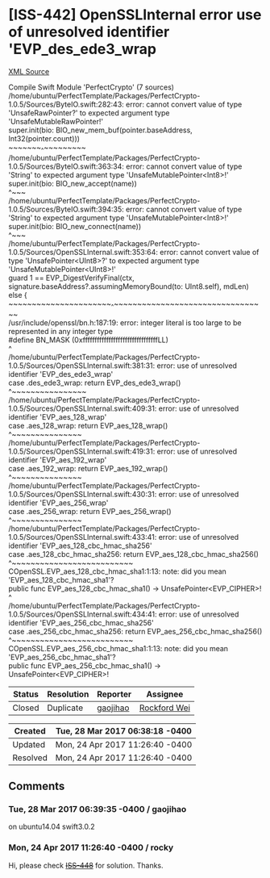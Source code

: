 # [ISS-442] OpenSSLInternal error use of unresolved identifier 'EVP_des_ede3_wrap

[XML Source](../xml/ISS-442.xml)
<p><p>Compile Swift Module 'PerfectCrypto' (7 sources)<br/>
/home/ubuntu/PerfectTemplate/Packages/PerfectCrypto-1.0.5/Sources/ByteIO.swift:282:43: error: cannot convert value of type 'UnsafeRawPointer?' to expected argument type 'UnsafeMutableRawPointer!'<br/>
                super.init(bio: BIO_new_mem_buf(pointer.baseAddress, Int32(pointer.count)))<br/>
                                                ~~~~~~~<sub>^</sub>~~~~~~~~~<br/>
/home/ubuntu/PerfectTemplate/Packages/PerfectCrypto-1.0.5/Sources/ByteIO.swift:363:34: error: cannot convert value of type 'String' to expected argument type 'UnsafeMutablePointer&lt;Int8&gt;!'<br/>
                super.init(bio: BIO_new_accept(name))<br/>
                                               ^~~~<br/>
/home/ubuntu/PerfectTemplate/Packages/PerfectCrypto-1.0.5/Sources/ByteIO.swift:394:35: error: cannot convert value of type 'String' to expected argument type 'UnsafeMutablePointer&lt;Int8&gt;!'<br/>
                super.init(bio: BIO_new_connect(name))<br/>
                                                ^~~~<br/>
/home/ubuntu/PerfectTemplate/Packages/PerfectCrypto-1.0.5/Sources/OpenSSLInternal.swift:353:64: error: cannot convert value of type 'UnsafePointer&lt;UInt8&gt;?' to expected argument type 'UnsafeMutablePointer&lt;UInt8&gt;!'<br/>
                guard 1 == EVP_DigestVerifyFinal(ctx, signature.baseAddress?.assumingMemoryBound(to: UInt8.self), mdLen) else {<br/>
                                                      ~~~~~~~~~~~~~~~~~~~~~~<sub>^</sub>~~~~~~~~~~~~~~~~~~~~~~~~~~~~~~~~~<br/>
/usr/include/openssl/bn.h:187:19: error: integer literal is too large to be represented in any integer type<br/>
#define BN_MASK         (0xffffffffffffffffffffffffffffffffLL)<br/>
                         ^<br/>
/home/ubuntu/PerfectTemplate/Packages/PerfectCrypto-1.0.5/Sources/OpenSSLInternal.swift:381:31: error: use of unresolved identifier 'EVP_des_ede3_wrap'<br/>
                case .des_ede3_wrap:    return EVP_des_ede3_wrap()<br/>
                                               ^~~~~~~~~~~~~~~~~<br/>
/home/ubuntu/PerfectTemplate/Packages/PerfectCrypto-1.0.5/Sources/OpenSSLInternal.swift:409:31: error: use of unresolved identifier 'EVP_aes_128_wrap'<br/>
                case .aes_128_wrap:             return EVP_aes_128_wrap()<br/>
                                                       ^~~~~~~~~~~~~~~~<br/>
/home/ubuntu/PerfectTemplate/Packages/PerfectCrypto-1.0.5/Sources/OpenSSLInternal.swift:419:31: error: use of unresolved identifier 'EVP_aes_192_wrap'<br/>
                case .aes_192_wrap:             return EVP_aes_192_wrap()<br/>
                                                       ^~~~~~~~~~~~~~~~<br/>
/home/ubuntu/PerfectTemplate/Packages/PerfectCrypto-1.0.5/Sources/OpenSSLInternal.swift:430:31: error: use of unresolved identifier 'EVP_aes_256_wrap'<br/>
                case .aes_256_wrap:             return EVP_aes_256_wrap()<br/>
                                                       ^~~~~~~~~~~~~~~~<br/>
/home/ubuntu/PerfectTemplate/Packages/PerfectCrypto-1.0.5/Sources/OpenSSLInternal.swift:433:41: error: use of unresolved identifier 'EVP_aes_128_cbc_hmac_sha256'<br/>
                case .aes_128_cbc_hmac_sha256:  return EVP_aes_128_cbc_hmac_sha256()<br/>
                                                       ^~~~~~~~~~~~~~~~~~~~~~~~~~~<br/>
COpenSSL.EVP_aes_128_cbc_hmac_sha1:1:13: note: did you mean 'EVP_aes_128_cbc_hmac_sha1'?<br/>
public func EVP_aes_128_cbc_hmac_sha1() -&gt; UnsafePointer&lt;EVP_CIPHER&gt;!<br/>
            ^<br/>
/home/ubuntu/PerfectTemplate/Packages/PerfectCrypto-1.0.5/Sources/OpenSSLInternal.swift:434:41: error: use of unresolved identifier 'EVP_aes_256_cbc_hmac_sha256'<br/>
                case .aes_256_cbc_hmac_sha256:  return EVP_aes_256_cbc_hmac_sha256()<br/>
                                                       ^~~~~~~~~~~~~~~~~~~~~~~~~~~<br/>
COpenSSL.EVP_aes_256_cbc_hmac_sha1:1:13: note: did you mean 'EVP_aes_256_cbc_hmac_sha1'?<br/>
public func EVP_aes_256_cbc_hmac_sha1() -&gt; UnsafePointer&lt;EVP_CIPHER&gt;!</p></p>





Status|Resolution|Reporter|Assignee
------|----------|--------|--------
Closed|Duplicate|[gaojihao](gaojihao)|[Rockford Wei]($rocky)





Created|Tue, 28 Mar 2017 06:38:18 -0400
-------|--------------
Updated|Mon, 24 Apr 2017 11:26:40 -0400
Resolved|Mon, 24 Apr 2017 11:26:40 -0400


## Comments




### Tue, 28 Mar 2017 06:39:35 -0400 / gaojihao 

<p><p>on ubuntu14.04    swift3.0.2</p></p>


### Mon, 24 Apr 2017 11:26:40 -0400 / rocky 

<p><p>Hi, please check <a href="http://jira.perfect.org:8080/browse/ISS-448" title="PerfectCrypto" class="issue-link" data-issue-key="ISS-448"><del>ISS-448</del></a> for solution. Thanks.</p></p>


